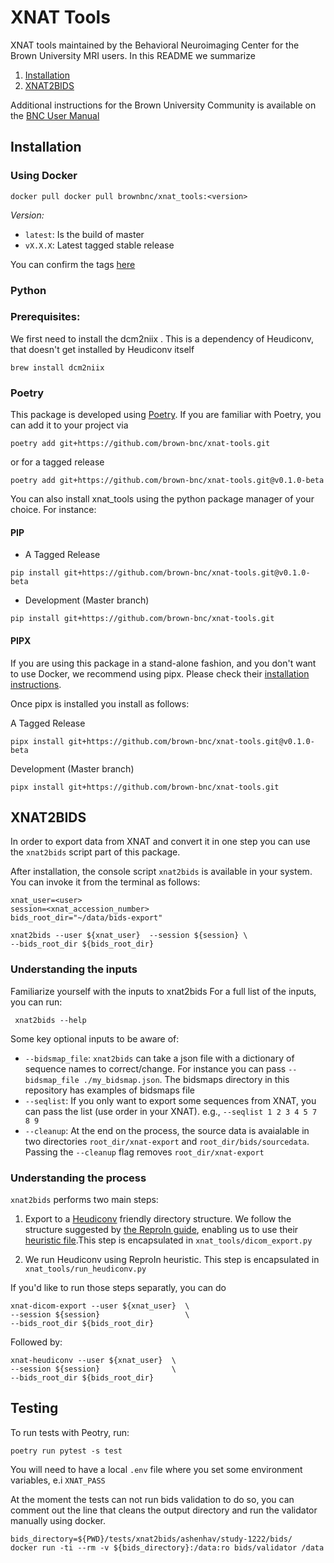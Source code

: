 # XNAT Tools

XNAT tools maintained by the Behavioral Neuroimaging Center for the Brown University MRI users. In this README we summarize

1. [Installation](#Installatio)
2. [XNAT2BIDS](#XNAT2BIDS)

Additional instructions for the Brown University Community is available on the [BNC User Manual](docs.ccv.brown.edu/)

## Installation

### Using Docker

```
docker pull docker pull brownbnc/xnat_tools:<version>
```

_Version:_

- `latest`: Is the build of master
- `vX.X.X`: Latest tagged stable release

You can confirm the tags [here](https://hub.docker.com/repository/docker/brownbnc/xnat_tools/tags?page=1)

### Python

### Prerequisites:

We first need to install the dcm2niix . This is a dependency of Heudiconv, that doesn't get installed by Heudiconv itself

```
brew install dcm2niix
```

### Poetry

This package is developed using [Poetry](https://python-poetry.org). If you are familiar with Poetry, you can add it to your project via

```
poetry add git+https://github.com/brown-bnc/xnat-tools.git
```

or for a tagged release

```
poetry add git+https://github.com/brown-bnc/xnat-tools.git@v0.1.0-beta
```

You can also install xnat_tools using the python package manager of your choice. For instance:

#### PIP

- A Tagged Release

```
pip install git+https://github.com/brown-bnc/xnat-tools.git@v0.1.0-beta
```

- Development (Master branch)

```
pip install git+https://github.com/brown-bnc/xnat-tools.git
```

#### PIPX

If you are using this package in a stand-alone fashion, and you don't want to use Docker, we recommend using pipx. Please check their [installation instructions](https://github.com/pipxproject/pipx).

Once pipx is installed you install as follows:

A Tagged Release

```
pipx install git+https://github.com/brown-bnc/xnat-tools.git@v0.1.0-beta
```

Development (Master branch)

```
pipx install git+https://github.com/brown-bnc/xnat-tools.git
```

## XNAT2BIDS

In order to export data from XNAT and convert it in one step you can use the `xnat2bids` script part of this package.

After installation, the console script `xnat2bids` is available in your system. You can invoke it from the terminal as follows:

```
xnat_user=<user>
session=<xnat_accession_number>
bids_root_dir="~/data/bids-export"

xnat2bids --user ${xnat_user}  --session ${session} \
--bids_root_dir ${bids_root_dir}
```

### Understanding the inputs

Familiarize yourself with the inputs to xnat2bids
For a full list of the inputs, you can run:

```
 xnat2bids --help
```

Some key optional inputs to be aware of:

- `--bidsmap_file`: `xnat2bids` can take a json file with a dictionary of sequence names to correct/change. For instance you can pass `--bidsmap_file ./my_bidsmap.json`. The bidsmaps directory in this repository has examples of bidsmaps file
- `--seqlist`: If you only want to export some sequences from XNAT, you can pass the list (use order in your XNAT). e.g., `--seqlist 1 2 3 4 5 7 8 9`
- `--cleanup`: At the end on the process, the source data is avaialable in two directories `root_dir/xnat-export` and `root_dir/bids/sourcedata`. Passing the `--cleanup` flag removes `root_dir/xnat-export`

### Understanding the process

`xnat2bids` performs two main steps:

1. Export to a [Heudiconv](https://github.com/nipy/heudiconv) friendly directory structure. We follow the structure suggested by [the ReproIn guide](https://github.com/ReproNim/reproin), enabling us to use their [heuristic file](https://github.com/nipy/heudiconv/blob/master/heudiconv/heuristics/reproin.py).This step is encapsulated in `xnat_tools/dicom_export.py`

2. We run Heudiconv using ReproIn heuristic. This step is encapsulated in `xnat_tools/run_heudiconv.py`

If you'd like to run those steps separatly, you can do

```
xnat-dicom-export --user ${xnat_user}  \
--session ${session}                   \
--bids_root_dir ${bids_root_dir}
```

Followed by:

```
xnat-heudiconv --user ${xnat_user}  \
--session ${session}                \
--bids_root_dir ${bids_root_dir}
```

## Testing

To run tests with Peotry, run:

```
poetry run pytest -s test
```

You will need to have a local `.env` file where you set some environment variables, e.i `XNAT_PASS`

At the moment the tests can not run bids validation to do so, you can comment out the line that cleans the output directory and run the validator manually using docker.

```
bids_directory=${PWD}/tests/xnat2bids/ashenhav/study-1222/bids/
docker run -ti --rm -v ${bids_directory}:/data:ro bids/validator /data
```
